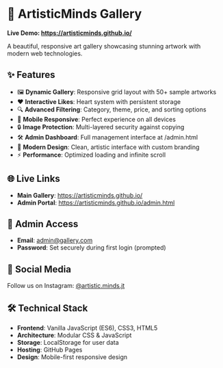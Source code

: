 # 🎨 ArtisticMinds Gallery 
 
**Live Demo: https://artisticminds.github.io/** 
 
A beautiful, responsive art gallery showcasing stunning artwork with modern web technologies. 
 
## ✨ Features 
 
- 🖼️ **Dynamic Gallery**: Responsive grid layout with 50+ sample artworks 
- ❤️ **Interactive Likes**: Heart system with persistent storage 
- 🔍 **Advanced Filtering**: Category, theme, price, and sorting options 
- 📱 **Mobile Responsive**: Perfect experience on all devices 
- 🔒 **Image Protection**: Multi-layered security against copying 
- 🛠️ **Admin Dashboard**: Full management interface at /admin.html 
- 🎨 **Modern Design**: Clean, artistic interface with custom branding 
- ⚡ **Performance**: Optimized loading and infinite scroll 
 
## 🌐 Live Links 
 
- **Main Gallery**: https://artisticminds.github.io/ 
- **Admin Portal**: https://artisticminds.github.io/admin.html 
 
## 🔐 Admin Access

- **Email**: admin@gallery.com
- **Password**: Set securely during first login (prompted)
 
## 📱 Social Media 
 
Follow us on Instagram: [@artistic.minds.jt](https://instagram.com/artistic.minds.jt) 
 
## 🛠️ Technical Stack 
 
- **Frontend**: Vanilla JavaScript (ES6), CSS3, HTML5 
- **Architecture**: Modular CSS & JavaScript 
- **Storage**: LocalStorage for user data 
- **Hosting**: GitHub Pages 
- **Design**: Mobile-first responsive design 

